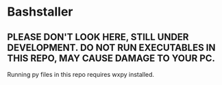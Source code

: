 # Bashstaller
## PLEASE DON'T LOOK HERE, STILL UNDER DEVELOPMENT. DO NOT RUN EXECUTABLES IN THIS REPO, MAY CAUSE DAMAGE TO YOUR PC. 
Running py files in this repo requires wxpy installed.

